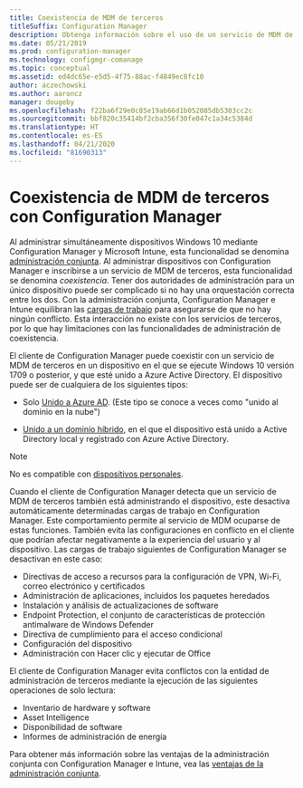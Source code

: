 ```yaml
---
title: Coexistencia de MDM de terceros
titleSuffix: Configuration Manager
description: Obtenga información sobre el uso de un servicio de MDM de terceros con Configuration Manager
ms.date: 05/21/2019
ms.prod: configuration-manager
ms.technology: configmgr-comanage
ms.topic: conceptual
ms.assetid: ed4dc65e-e5d5-4f75-88ac-f4849ec8fc10
author: aczechowski
ms.author: aaroncz
manager: dougeby
ms.openlocfilehash: f22ba6f29e0c85e19ab66d1b052085db5303cc2c
ms.sourcegitcommit: bbf820c35414bf2cba356f30fe047c1a34c5384d
ms.translationtype: HT
ms.contentlocale: es-ES
ms.lasthandoff: 04/21/2020
ms.locfileid: "81690313"
---
```

# <a name="third-party-mdm-coexistence-with-configuration-manager"></a>Coexistencia de MDM de terceros con Configuration Manager

Al administrar simultáneamente dispositivos Windows 10 mediante Configuration Manager y Microsoft Intune, esta funcionalidad se denomina [administración conjunta](overview.md). Al administrar dispositivos con Configuration Manager e inscribirse a un servicio de MDM de terceros, esta funcionalidad se denomina *coexistencia*. Tener dos autoridades de administración para un único dispositivo puede ser complicado si no hay una orquestación correcta entre los dos. Con la administración conjunta, Configuration Manager e Intune equilibran las [cargas de trabajo](workloads.md) para asegurarse de que no hay ningún conflicto. Esta interacción no existe con los servicios de terceros, por lo que hay limitaciones con las funcionalidades de administración de coexistencia.

El cliente de Configuration Manager puede coexistir con un servicio de MDM de terceros en un dispositivo en el que se ejecute Windows 10 versión 1709 o posterior, y que esté unido a Azure Active Directory. El dispositivo puede ser de cualquiera de los siguientes tipos:

- Solo [Unido a Azure AD](https://docs.microsoft.com/azure/active-directory/devices/azureadjoin-plan). (Este tipo se conoce a veces como "unido al dominio en la nube")  

- [Unido a un dominio híbrido](https://docs.microsoft.com/azure/active-directory/devices/hybrid-azuread-join-plan), en el que el dispositivo está unido a Active Directory local y registrado con Azure Active Directory.  

> [!Note]  
> No es compatible con [dispositivos personales](https://docs.microsoft.com/windows/client-management/mdm/mdm-enrollment-of-windows-devices#connecting-personally-owned-devices-bring-your-own-device).  

Cuando el cliente de Configuration Manager detecta que un servicio de MDM de terceros también está administrando el dispositivo, este desactiva automáticamente determinadas cargas de trabajo en Configuration Manager. Este comportamiento permite al servicio de MDM ocuparse de estas funciones. También evita las configuraciones en conflicto en el cliente que podrían afectar negativamente a la experiencia del usuario y al dispositivo. Las cargas de trabajo siguientes de Configuration Manager se desactivan en este caso:

- Directivas de acceso a recursos para la configuración de VPN, Wi-Fi, correo electrónico y certificados
- Administración de aplicaciones, incluidos los paquetes heredados
- Instalación y análisis de actualizaciones de software
- Endpoint Protection, el conjunto de características de protección antimalware de Windows Defender
- Directiva de cumplimiento para el acceso condicional
- Configuración del dispositivo
- Administración con Hacer clic y ejecutar de Office

El cliente de Configuration Manager evita conflictos con la entidad de administración de terceros mediante la ejecución de las siguientes operaciones de solo lectura:

- Inventario de hardware y software
- Asset Intelligence
- Disponibilidad de software
- Informes de administración de energía

Para obtener más información sobre las ventajas de la administración conjunta con Configuration Manager e Intune, vea las [ventajas de la administración conjunta](overview.md#benefits).
